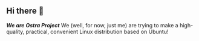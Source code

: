 ## Hi there 👋
***We are Ostra Project***
We (well, for now, just me) are trying to make a high-quality, practical, convenient Linux distribution based on Ubuntu!